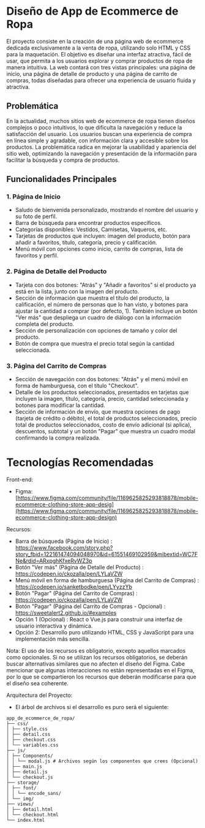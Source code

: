 # **Diseño de App de Ecommerce de Ropa**

El proyecto consiste en la creación de una página web de ecommerce dedicada exclusivamente a la venta de ropa, utilizando solo HTML y CSS para la maquetación. El objetivo es diseñar una interfaz atractiva, fácil de usar, que permita a los usuarios explorar y comprar productos de ropa de manera intuitiva. La web contará con tres vistas principales: una página de inicio, una página de detalle de producto y una página de carrito de compras, todas diseñadas para ofrecer una experiencia de usuario fluida y atractiva.



## **Problemática**

En la actualidad, muchos sitios web de ecommerce de ropa tienen diseños complejos o poco intuitivos, lo que dificulta la navegación y reduce la satisfacción del usuario. Los usuarios buscan una experiencia de compra en línea simple y agradable, con información clara y accesible sobre los productos. La problemática radica en mejorar la usabilidad y apariencia del sitio web, optimizando la navegación y presentación de la información para facilitar la búsqueda y compra de productos.



## Funcionalidades Principales

### 1. Página de Inicio

- Saludo de bienvenida personalizado, mostrando el nombre del usuario y su foto de perfil.
- Barra de búsqueda para encontrar productos específicos.
- Categorías disponibles: Vestidos, Camisetas, Vaqueros, etc.
- Tarjetas de productos que incluyen: imagen del producto, botón para añadir a favoritos, título, categoría, precio y calificación.
- Menú móvil con opciones como inicio, carrito de compras, lista de favoritos y perfil.

### 2. Página de Detalle del Producto

- Tarjeta con dos botones: "Atrás" y "Añadir a favoritos" si el producto ya está en la lista, junto con la imagen del producto.
- Sección de información que muestra el título del producto, la calificación, el número de personas que lo han visto, y botones para ajustar la cantidad a comprar (por defecto, 1). También incluye un botón "Ver más" que despliega un cuadro de diálogo con la información completa del producto.
- Sección de personalización con opciones de tamaño y color del producto.
- Botón de compra que muestra el precio total según la cantidad seleccionada.

### 3. Página del Carrito de Compras

- Sección de navegación con dos botones: "Atrás" y el menú móvil en forma de hamburguesa, con el título "Checkout".
- Detalle de los productos seleccionados, presentados en tarjetas que incluyen la imagen, título, categoría, precio, cantidad seleccionada y botones para modificar la cantidad.
- Sección de información de envío, que muestra opciones de pago (tarjeta de crédito o débito), el total de productos seleccionados, precio total de productos seleccionados, costo de envío adicional (si aplica), descuentos, subtotal y un botón "Pagar" que muestra un cuadro modal confirmando la compra realizada.

# Tecnologías Recomendadas

Front-end: 

- Figma: [https://www.figma.com/community/file/1169625825293818878/mobile-ecommerce-clothing-store-app-desig](https://www.figma.com/community/file/1169625825293818878/mobile-ecommerce-clothing-store-app-design)

Recursos:

- Barra de búsqueda (Página de Inicio) : https://www.facebook.com/story.php?story_fbid=122161474094048970&id=61551469102959&mibextid=WC7FNe&rdid=ARxpghKfxeRvWZ3p
- Botón "Ver más" (Página de Detalle del Producto) : https://codepen.io/ckozalla/pen/LYLaVZW
- Menú móvil en forma de hamburguesa (Página del Carrito de Compras) : https://codepen.io/sanketbodke/pen/LYyzzYb
- Botón "Pagar" (Página del Carrito de Compras) :  https://codepen.io/ckozalla/pen/LYLaVZW
- Botón "Pagar" (Página del Carrito de Compras - Opcional) : https://sweetalert2.github.io/#examples
- Opción 1 (Opcional) : React o Vue.js para construir una interfaz de usuario interactiva y dinámica.
- Opción 2: Desarrollo puro utilizando HTML, CSS y JavaScript para una implementación más sencilla.



Nota: El uso de los recursos es obligatorio, excepto aquellos marcados como opcionales. Si no se utilizan los recursos obligatorios, se deberán buscar alternativas similares que no afecten el diseño del Figma. Cabe mencionar que algunas interacciones no están representadas en el Figma, por lo que se compartieron los recursos que deberán modificarse para que el diseño sea coherente.



Arquitectura del Proyecto: 

- El árbol de archivos si el desarrollo es puro será el siguiente:

```less
app_de_ecommerce_de_ropa/
├── css/
│ ├── style.css
│ ├── detail.css
│ ├── checkout.css
│ └── variables.css
├── js/
│ ├── Components/
│ │ └── modal.js # Archivos según los componentes que crees (Opcional)
│ ├── main.js
│ ├── detail.js
│ └── checkout.js
├── storage/
│ ├── font/
│ │ └── encode_sans/
│ └── img/
├── views/
│ ├── detail.html
│ └── checkout.html
└── index.html
```

